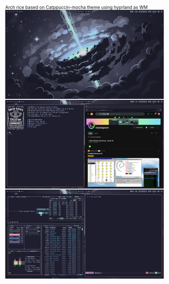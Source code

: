 Arch rice based on Catppuccin-mocha theme using hyprland as WM
![Desktop](Desktop.png)
![screenshot1](apps1.png)
![screenshot2](apps2.png)

